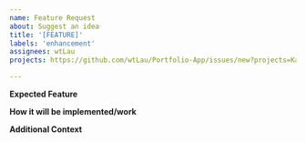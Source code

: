 ```yaml
---
name: Feature Request
about: Suggest an idea
title: '[FEATURE]'
labels: 'enhancement'
assignees: wtLau
projects: https://github.com/wtLau/Portfolio-App/issues/new?projects=Kanban/1

---
```


**Expected Feature**


**How it will be implemented/work**


**Additional Context**

